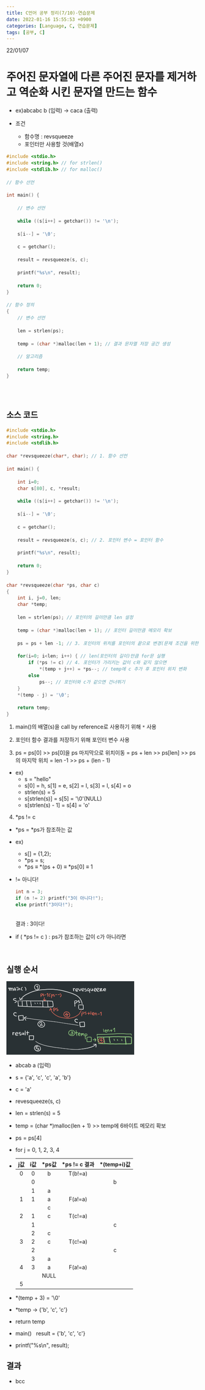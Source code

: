 ```yaml
---
title: C언어 공부 정리(7/10)-연습문제
date: 2022-01-16 15:55:53 +0900
categories: [Language, C, 연습문제]
tags: [공부, C]
---
```


22/01/07
# 주어진 문자열에 다른 주어진 문자를 제거하고 역순화 시킨 문자열 만드는 함수
- ex)abcabc b (입력) → caca (출력)

- 조건
  - 함수명 : revsqueeze
  - 포인터만 사용할 것(배열x)

```c
#include <stdio.h>
#include <string.h> // for strlen()
#include <stdlib.h> // for malloc()

// 함수 선언

int main() {

    // 변수 선언

    while ((s[i++] = getchar()) != '\n');

    s[i--] = '\0';

    c = getchar();

    result = revsqueeze(s, c);

    printf("%s\n", result);

    return 0;
}

// 함수 정의
{
    // 변수 선언

    len = strlen(ps);

    temp = (char *)malloc(len + 1); // 결과 문자열 저장 공간 생성

    // 알고리즘

    return temp;
}
```
<br>
<br>

## 소스 코드

```c
#include <stdio.h>
#include <string.h>
#include <stdlib.h>

char *revsqueeze(char*, char); // 1. 함수 선언

int main() {

    int i=0;
    char s[80], c, *result;

    while ((s[i++] = getchar()) != '\n');

    s[i--] = '\0';

    c = getchar();

    result = revsqueeze(s, c); // 2. 포인터 변수 = 포인터 함수

    printf("%s\n", result);

    return 0;
}

char *revsqueeze(char *ps, char c) 
{
    int i, j=0, len;
    char *temp;

    len = strlen(ps); // 포인터의 길이만큼 len 설정

    temp = (char *)malloc(len + 1); // 포인터 길이만큼 메모리 확보

    ps = ps + len -1; // 3. 포인터의 위치를 포인터의 끝으로 변경(문제 조건을 위한 설정)

    for(i=0; i<len; i++) { // len(포인터의 길이)만큼 for문 실행
        if (*ps != c) // 4. 포인터가 가리키는 값이 c와 같지 않으면
            *(temp + j++) = *ps--; // temp에 c 추가 후 포인터 위치 변화
        else
            ps--; // 포인터와 c가 같으면 건너뛰기
    }
    *(temp - j) = '\0';

    return temp;
}
```

1. main()의 배열(s)을 call by reference로 사용하기 위해 `*` 사용

2. 포인터 함수 결과를 저장하기 위해 포인터 변수 사용

3. ps = ps\[0] \>> ps\[0]을 ps 마지막으로 위치이동 = ps + len \>> ps\[len] \>> ps의 마지막 위치 = len -1 \>> ps + (len - 1)
- ex)
  - s = "hello"
  - s\[0] = h, s\[1] = e, s\[2] = l, s\[3] = l, s\[4] = o
  - strlen(s) = 5
  - s\[strlen(s)] = s\[5] = '\0'(NULL)
  - s\[strlen(s) - 1] = s\[4] = 'o'

4. \*ps != c
- \*ps = \*ps가 참조하는 값
- ex)
  - s[] = {1,2};
  - \*ps = s;
  - \*ps ≡ *(ps + 0) ≡ \*ps\[0] ≡ 1

- != 아니다!
  ```c
  int n = 3;
  if (n != 2) printf("3이 아니다!");
  else printf("3이다!");
  ```
  <br>
  결과 : 3이다!<br>

- if ( \*ps != c ) : ps가 참조하는 값이 c가 아니라면

<br>

## 실행 순서

![실행_순서](../../../assets/imgs/C_07_실행순서.png)

- abcab a (입력)
- s = {'a', 'c', 'c', 'a', 'b'}
- c = 'a'
- revesqueeze(s, c)
- len = strlen(s) = 5
- temp = (char *)malloc(len + 1) \>> temp에 6바이트 메모리 확보
- ps = ps\[4]
- for j = 0, 1, 2, 3, 4
- j값|i값|\*ps값|\*ps != c 결과|*(temp+i)값
  :---:|:---:|:---:|:---:|:---:
  0|0|b|T(b!=a)||
  ||0|||b
  ||1|a|||
  1|1|a|F(a!=a)||
  |||c||
  2|1|c|T(c!=a)||
  ||1|||c
  ||2|c|||
  3|2|c|T(c!=a)||
  ||2|||c
  ||3|a|||
  4|3|a|F(a!=a)||
  |||NULL|||
  5|||||

- *(temp + 3) = '\0'
- *temp → {'b', 'c', 'c'}
- return temp
- main() &nbsp; result = {'b', 'c', 'c'}
- printf("%s\n", result);

## 결과
- bcc
